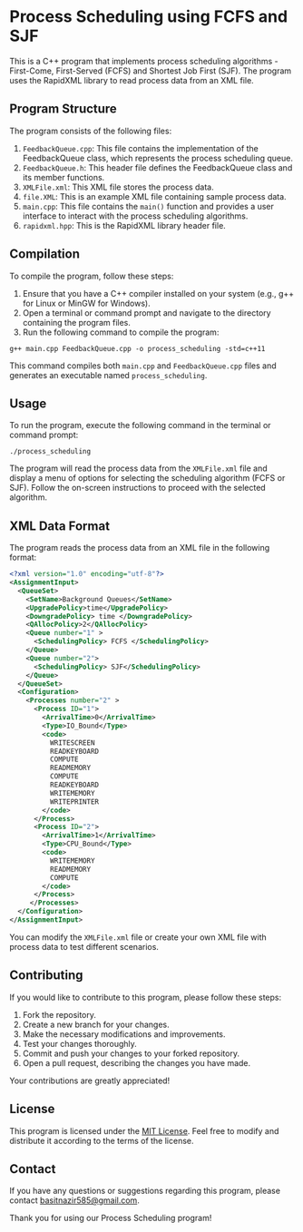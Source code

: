 # Process Scheduling using FCFS and SJF

This is a C++ program that implements process scheduling algorithms - First-Come, First-Served (FCFS) and Shortest Job First (SJF). The program uses the RapidXML library to read process data from an XML file.

## Program Structure

The program consists of the following files:

1. `FeedbackQueue.cpp`: This file contains the implementation of the FeedbackQueue class, which represents the process scheduling queue.
2. `FeedbackQueue.h`: This header file defines the FeedbackQueue class and its member functions.
3. `XMLFile.xml`: This XML file stores the process data.
4. `file.XML`: This is an example XML file containing sample process data.
5. `main.cpp`: This file contains the `main()` function and provides a user interface to interact with the process scheduling algorithms.
6. `rapidxml.hpp`: This is the RapidXML library header file.

## Compilation

To compile the program, follow these steps:

1. Ensure that you have a C++ compiler installed on your system (e.g., g++ for Linux or MinGW for Windows).
2. Open a terminal or command prompt and navigate to the directory containing the program files.
3. Run the following command to compile the program:

```shell
g++ main.cpp FeedbackQueue.cpp -o process_scheduling -std=c++11
```

This command compiles both `main.cpp` and `FeedbackQueue.cpp` files and generates an executable named `process_scheduling`.

## Usage

To run the program, execute the following command in the terminal or command prompt:

```shell
./process_scheduling
```

The program will read the process data from the `XMLFile.xml` file and display a menu of options for selecting the scheduling algorithm (FCFS or SJF). Follow the on-screen instructions to proceed with the selected algorithm.

## XML Data Format

The program reads the process data from an XML file in the following format:

```xml
<?xml version="1.0" encoding="utf-8"?>
<AssignmentInput>
  <QueueSet>
    <SetName>Background Queues</SetName>
    <UpgradePolicy>time</UpgradePolicy>
    <DowngradePolicy> time </DowngradePolicy>
    <QAllocPolicy>2</QAllocPolicy>
    <Queue number="1" >
      <SchedulingPolicy> FCFS </SchedulingPolicy>
    </Queue>
    <Queue number="2">
      <SchedulingPolicy> SJF</SchedulingPolicy>
    </Queue>
  </QueueSet>
  <Configuration>
    <Processes number="2" >
      <Process ID="1">
        <ArrivalTime>0</ArrivalTime>
        <Type>IO_Bound</Type>
        <code>
          WRITESCREEN
          READKEYBOARD
          COMPUTE
          READMEMORY
          COMPUTE
          READKEYBOARD
          WRITEMEMORY
          WRITEPRINTER
        </code>
      </Process>
      <Process ID="2">
        <ArrivalTime>1</ArrivalTime>
        <Type>CPU_Bound</Type>
        <code>
          WRITEMEMORY
          READMEMORY
          COMPUTE
        </code>
      </Process>
     </Processes>
  </Configuration>
</AssignmentInput>
```

You can modify the `XMLFile.xml` file or create your own XML file with process data to test different scenarios.

## Contributing

If you would like to contribute to this program, please follow these steps:

1. Fork the repository.
2. Create a new branch for your changes.
3. Make the necessary modifications and improvements.
4. Test your changes thoroughly.
5. Commit and push your changes to your forked repository.
6. Open a pull request, describing the changes you have made.

Your contributions are greatly appreciated!

## License

This program is licensed under the [MIT License](LICENSE). Feel free to modify and distribute it according to the terms of the license.

## Contact

If you have any questions or suggestions regarding this program, please contact basitnazir585@gmail.com.

Thank you for using our Process Scheduling program!

